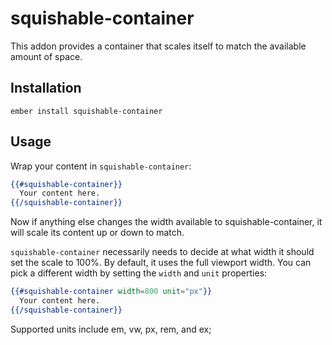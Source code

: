 # squishable-container

This addon provides a container that scales itself to match the available amount of space. 

## Installation

`ember install squishable-container`

## Usage

Wrap your content in `squishable-container`:

```hbs
{{#squishable-container}}
  Your content here.
{{/squishable-container}}
```

Now if anything else changes the width available to squishable-container, it will scale its content up or down to match.

`squishable-container` necessarily needs to decide at what width it should set the scale to 100%. By default, it uses the full viewport width. You can pick a different width by setting the `width` and `unit` properties:

```hbs
{{#squishable-container width=800 unit="px"}}
  Your content here.
{{/squishable-container}}
```

Supported units include em, vw, px, rem, and ex;

